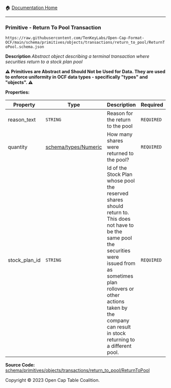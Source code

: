 :house: [Documentation Home](../../../../../../README.md)

---

### Primitive - Return To Pool Transaction

`https://raw.githubusercontent.com/TenKeyLabs/Open-Cap-Format-OCF/main/schema/primitives/objects/transactions/return_to_pool/ReturnToPool.schema.json`

**Description** _Abstract object describing a terminal transaction where securities return to a stock plan pool_

**:warning: Primitives are Abstract and Should Not be Used for Data. They are used to enforce uniformity in OCF data types - specifically "types" and "objects". :warning:**

**Properties:**

| Property      | Type                                                 | Description                                                                                                                                                                                                                                                       | Required   |
| ------------- | ---------------------------------------------------- | ----------------------------------------------------------------------------------------------------------------------------------------------------------------------------------------------------------------------------------------------------------------- | ---------- |
| reason_text   | `STRING`                                             | Reason for the return to the pool                                                                                                                                                                                                                                 | `REQUIRED` |
| quantity      | [schema/types/Numeric](../../../../types/Numeric.md) | How many shares were returned to the pool?                                                                                                                                                                                                                        | `REQUIRED` |
| stock_plan_id | `STRING`                                             | Id of the Stock Plan whose pool the reserved shares should return to. This does not have to be the same pool the securities were issued from as sometimes plan rollovers or other actions taken by the company can result in stock returning to a different pool. | `REQUIRED` |

**Source Code:** [schema/primitives/objects/transactions/return_to_pool/ReturnToPool](../../../../../../../schema/primitives/objects/transactions/return_to_pool/ReturnToPool.schema.json)

Copyright © 2023 Open Cap Table Coalition.
